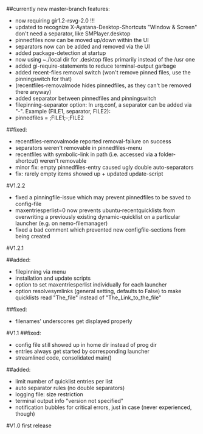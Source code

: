 ##currently new master-branch features:
* now requiring gir1.2-rsvg-2.0 !!!
* updated to recognize X-Ayatana-Desktop-Shortcuts "Window & Screen" don't need a separator, like SMPlayer.desktop
* pinnedfiles now can be moved up/down within the UI
* separators now can be added and removed via the UI
* added package-detection at startup
* now using ~./local dir for .desktop files primarily instead of the /usr one
* added gi-require-statements to reduce terminal-output garbage
* added recent-files removal switch (won't remove pinned files, use the pinningswitch for that)
* (recentfiles-removalmode hides pinnedfiles, as they can't be removed there anyway)
* added separator between pinnedfiles and pinningswitch
* filepinning-separator option: In urq.conf, a separator can be added via "-". Example (FILE1, separator, FILE2):
 * pinnedfiles = ;FILE1;-;FILE2

##fixed:
 - recentfiles-removalmode reported removal-failure on success
 - separators weren't removable in pinnedfiles-menu
 - recentfiles with symbolic-link in path (i.e. accessed via a folder-shortcut) weren't removable
 - minor fix: empty pinnedfiles-entry caused ugly double auto-separators
 - fix: rarely empty items showed up + updated update-script

#V1.2.2
* fixed a pinningfile-issue which may prevent pinnedfiles to be saved to config-file
* maxentriesperlist=0 now prevents ubuntu-recentquicklists from overwriting a previously existing dynamic-quicklist on a particular launcher (e.g. on nemo-filemanager)
* fixed a bad comment which prevented new configfile-sections from being created

#V1.2.1

##added:
- filepinning via menu
- installation and update scripts
- option to set maxentriesperlist individually for each launcher
- option resolvesymlinks (general setting, defaults to False)
 to make quicklists read "The_file" instead of "The_Link_to_the_file"

##fixed:
- filenames' underscores get displayed properly



#V1.1
##fixed:
* config file still showed up in home dir instead of prog dir
* entries always get started by corresponding launcher
* streamlined code, consolidated main()

##added:
* limit number of quicklist entries per list
* auto separator rules (no double separators)
* logging file: size restriction
* terminal output info "version not specified"
* notification bubbles for critical errors, just in case (never experienced, though)



#V1.0
first release
